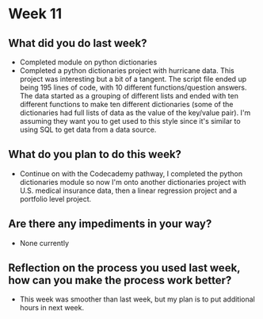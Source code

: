 # Week 11

## What did you do last week?
- Completed module on python dictionaries
- Completed a python dictionaries project with hurricane data. This project was interesting but a bit of a tangent. The script file ended up being 195 lines of code, with 10 different functions/question answers. The data started as a grouping of different lists and ended with ten different functions to make ten different dictionaries (some of the dictionaries had full lists of data as the value of the key/value pair). I'm assuming they want you to get used to this style since it's similar to using SQL to get data from a data source.

## What do you plan to do this week?
- Continue on with the Codecademy pathway, I completed the python dictionaries module so now I'm onto another dictionaries project with U.S. medical insurance data, then a linear regression project and a portfolio level project.

## Are there any impediments in your way?
- None currently

## Reflection on the process you used last week, how can you make the process work better?
- This week was smoother than last week, but my plan is to put additional hours in next week. 
